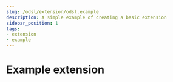 ```yaml
---
slug: /odsl/extension/odsl.example
description: A simple example of creating a basic extension
sidebar_position: 1
tags:
- extension
- example
---
```

# Example extension

